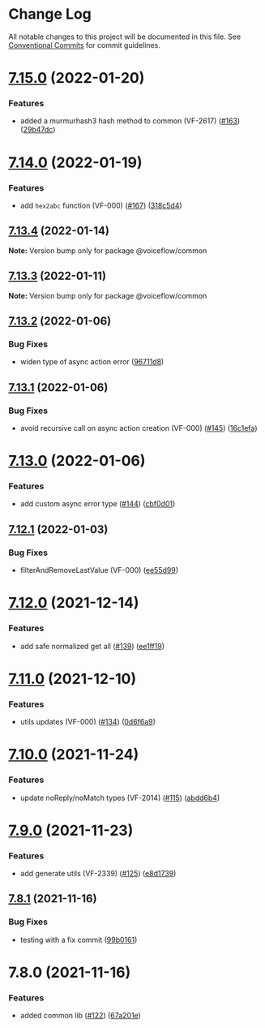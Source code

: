 # Change Log

All notable changes to this project will be documented in this file.
See [Conventional Commits](https://conventionalcommits.org) for commit guidelines.

# [7.15.0](https://github.com/voiceflow/libs/compare/@voiceflow/common@7.14.0...@voiceflow/common@7.15.0) (2022-01-20)


### Features

* added a murmurhash3 hash method to common (VF-2617) ([#163](https://github.com/voiceflow/libs/issues/163)) ([29b47dc](https://github.com/voiceflow/libs/commit/29b47dc2b5c7eaa92ba68e0fa45d71755fee443e))





# [7.14.0](https://github.com/voiceflow/libs/compare/@voiceflow/common@7.13.4...@voiceflow/common@7.14.0) (2022-01-19)


### Features

* add `hex2abc` function (VF-000) ([#167](https://github.com/voiceflow/libs/issues/167)) ([318c5d4](https://github.com/voiceflow/libs/commit/318c5d41bf204d7414c301558615d4d71642e8f8))





## [7.13.4](https://github.com/voiceflow/libs/compare/@voiceflow/common@7.13.3...@voiceflow/common@7.13.4) (2022-01-14)

**Note:** Version bump only for package @voiceflow/common





## [7.13.3](https://github.com/voiceflow/libs/compare/@voiceflow/common@7.13.2...@voiceflow/common@7.13.3) (2022-01-11)

**Note:** Version bump only for package @voiceflow/common





## [7.13.2](https://github.com/voiceflow/libs/compare/@voiceflow/common@7.13.1...@voiceflow/common@7.13.2) (2022-01-06)


### Bug Fixes

* widen type of async action error ([96711d8](https://github.com/voiceflow/libs/commit/96711d81ef16a5e9b245b9a3f003428ebee7ff4d))





## [7.13.1](https://github.com/voiceflow/libs/compare/@voiceflow/common@7.13.0...@voiceflow/common@7.13.1) (2022-01-06)


### Bug Fixes

* avoid recursive call on async action creation (VF-000) ([#145](https://github.com/voiceflow/libs/issues/145)) ([16c1efa](https://github.com/voiceflow/libs/commit/16c1efac09fe6c10e1d1974abb7069d7dd89be8e))





# [7.13.0](https://github.com/voiceflow/libs/compare/@voiceflow/common@7.12.1...@voiceflow/common@7.13.0) (2022-01-06)


### Features

* add custom async error type ([#144](https://github.com/voiceflow/libs/issues/144)) ([cbf0d01](https://github.com/voiceflow/libs/commit/cbf0d01f1715cad65b2377123c3bcf5f3d3c9cd7))





## [7.12.1](https://github.com/voiceflow/libs/compare/@voiceflow/common@7.12.0...@voiceflow/common@7.12.1) (2022-01-03)


### Bug Fixes

* filterAndRemoveLastValue (VF-000) ([ee55d99](https://github.com/voiceflow/libs/commit/ee55d9963b2f491696ab8643e78f166b9c6134e3))





# [7.12.0](https://github.com/voiceflow/libs/compare/@voiceflow/common@7.11.0...@voiceflow/common@7.12.0) (2021-12-14)


### Features

* add safe normalized get all ([#139](https://github.com/voiceflow/libs/issues/139)) ([ee1ff19](https://github.com/voiceflow/libs/commit/ee1ff194d9a573f6865e959f79d7e2a48477a5c9))





# [7.11.0](https://github.com/voiceflow/libs/compare/@voiceflow/common@7.10.0...@voiceflow/common@7.11.0) (2021-12-10)


### Features

* utils updates (VF-000) ([#134](https://github.com/voiceflow/libs/issues/134)) ([0d6f6a9](https://github.com/voiceflow/libs/commit/0d6f6a9f190b3c07fa93ff1728d2f77ca3826903))





# [7.10.0](https://github.com/voiceflow/libs/compare/@voiceflow/common@7.9.0...@voiceflow/common@7.10.0) (2021-11-24)


### Features

* update noReply/noMatch types (VF-2014) ([#115](https://github.com/voiceflow/libs/issues/115)) ([abdd6b4](https://github.com/voiceflow/libs/commit/abdd6b4f301b48a2c1bca6402b88692b170fc4b2))





# [7.9.0](https://github.com/voiceflow/libs/compare/@voiceflow/common@7.8.1...@voiceflow/common@7.9.0) (2021-11-23)


### Features

* add generate utils (VF-2339) ([#125](https://github.com/voiceflow/libs/issues/125)) ([e8d1739](https://github.com/voiceflow/libs/commit/e8d1739559a588967643fcdd7dbb9dbcc70c739c))





## [7.8.1](https://github.com/voiceflow/libs/compare/@voiceflow/common@7.8.0...@voiceflow/common@7.8.1) (2021-11-16)


### Bug Fixes

* testing with a fix commit ([99b0161](https://github.com/voiceflow/libs/commit/99b0161eeed29782c354be6f66f5ee89deecd6d3))





# 7.8.0 (2021-11-16)


### Features

* added common lib ([#122](https://github.com/voiceflow/libs/issues/122)) ([67a201e](https://github.com/voiceflow/libs/commit/67a201e7809d219fd9ccaae84d78afce1333fc65))
